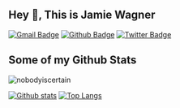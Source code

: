 ## Hey 👋, This is Jamie Wagner
[![Gmail Badge](https://img.shields.io/badge/-hey@nobodyiscertain.com-c14438?style=flat&logo=Gmail&logoColor=white&link=mailto:hey@nobodyiscertain.com)](mailto:hey@nobodyiscertain.com) [![Github Badge](https://img.shields.io/badge/-nobodyiscertain-grey?style=flat&logo=github&logoColor=white&link=https://github.com/nobodyiscertain/)](https://www.github.com/nobodyiscertain/) [![Twitter Badge](https://img.shields.io/badge/-nobodyiscertain-00acee?style=flat&logo=twitter&logoColor=white&link=https://twitter.com/nobodyiscertain/)](https://www.twitter.com/nobodyiscertain/) 
## Some of my Github Stats
<p align=left> <img src=https://komarev.com/ghpvc/?username=nobodyiscertain alt=nobodyiscertain /> </p>

[![Github stats](https://github-readme-stats.vercel.app/api?username=nobodyiscertain&show_icons=true&include_all_commits=true)](https://github.com/nobodyiscertain/github-readme-stats)
[![Top Langs](https://github-readme-stats.vercel.app/api/top-langs/?username=nobodyiscertain&layout=compact)](https://github.com/nobodyiscertain/github-readme-stats)
